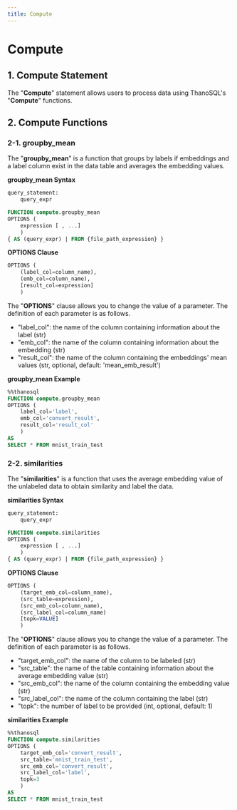 ```yaml
---
title: Compute
---
```


# __Compute__

## __1. Compute Statement__

The "__Compute__" statement allows users to process data using ThanoSQL's "__Compute__" functions.

## __2. Compute Functions__

### __2-1. groupby_mean__

The "__groupby_mean__" is a function that groups by labels if embeddings and a label column exist in the data table and averages the embedding values.

__groupby_mean Syntax__

```sql
query_statement:
    query_expr

FUNCTION compute.groupby_mean
OPTIONS (
    expression [ , ...]
    )
{ AS (query_expr) | FROM {file_path_expression} } 
```

__OPTIONS Clause__

```sql
OPTIONS (
    (label_col=column_name),
    (emb_col=column_name),
    [result_col=expression]
    )
```

The "__OPTIONS__" clause allows you to change the value of a parameter. The definition of each parameter is as follows.

- "label_col": the name of the column containing information about the label (str)
- "emb_col": the name of the column containing information about the embedding (str)
- "result_col": the name of the column containing the embeddings' mean values (str, optional, default: 'mean_emb_result')


__groupby_mean Example__

```sql
%%thanosql
FUNCTION compute.groupby_mean
OPTIONS (
    label_col='label',
    emb_col='convert_result',
    result_col='result_col'
    )
AS
SELECT * FROM mnist_train_test
```

### __2-2. similarities__

The "__similarities__" is a function that uses the average embedding value of the unlabeled data to obtain similarity and label the data. 

__similarities Syntax__

```sql
query_statement:
    query_expr

FUNCTION compute.similarities
OPTIONS (
    expression [ , ...]
    )
{ AS (query_expr) | FROM {file_path_expression} } 
```

__OPTIONS Clause__

```sql
OPTIONS (
    (target_emb_col=column_name),
    (src_table=expression),
    (src_emb_col=column_name),
    (src_label_col=column_name)
    [topk=VALUE]
    )
```

The "__OPTIONS__" clause allows you to change the value of a parameter. The definition of each parameter is as follows.

- "target_emb_col": the name of the column to be labeled (str)
- "src_table": the name of the table containing information about the average embedding value (str)
- "src_emb_col": the name of the column containing the embedding value (str)
- "src_label_col": the name of the column containing the label (str)
- "topk": the number of label to be provided (int, optional, default: 1)

__similarities Example__

```sql
%%thanosql
FUNCTION compute.similarities
OPTIONS (
    target_emb_col='convert_result',
    src_table='mnist_train_test',
    src_emb_col='convert_result',
    src_label_col='label',
    topk=3
    )
AS
SELECT * FROM mnist_train_test
```

